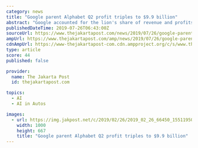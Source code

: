 ```yaml
---
category: news
title: "Google parent Alphabet Q2 profit triples to $9.9 billion"
abstract: "Google accounted for the lion's share of revenue and profits for the company with \"other bets\" -- including its autonomous driving division Waymo and its life sciences and cybersecurity units -- bringing in a modest $162 million in revenue with an ..."
publishedDateTime: 2019-07-26T06:43:00Z
sourceUrl: https://www.thejakartapost.com/news/2019/07/26/google-parent-alphabet-q2-profit-triples-to-99-billion.html
ampUrl: https://www.thejakartapost.com/amp/news/2019/07/26/google-parent-alphabet-q2-profit-triples-to-99-billion.html
cdnAmpUrl: https://www-thejakartapost-com.cdn.ampproject.org/c/s/www.thejakartapost.com/amp/news/2019/07/26/google-parent-alphabet-q2-profit-triples-to-99-billion.html
type: article
score: 44
published: false

provider:
  name: The Jakarta Post
  id: thejakartapost.com

topics:
  - AI
  - AI in Autos

images:
  - url: https://img.jakpost.net/c/2019/02/26/2019_02_26_66450_1551195023._large.jpg
    width: 1000
    height: 667
    title: "Google parent Alphabet Q2 profit triples to $9.9 billion"
---
```

